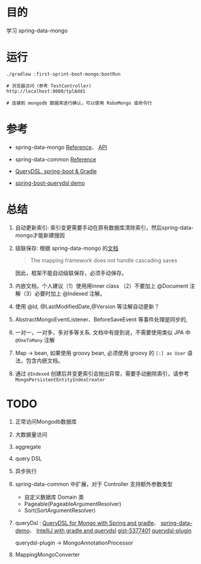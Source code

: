 

# 目的
学习 spring-data-mongo


# 运行

```
./gradlew :first-sprint-boot-mongo:bootRun

# 浏览器访问（参考 TestController)
http://localhost:8080/tplAdd1

# 连接到 mongodb 数据库进行确认，可以使用 RoboMongo 或命令行
```

# 参考
* spring-data-mongo [Reference](http://docs.spring.io/spring-data/data-mongo/docs/1.10.0.RELEASE/reference/html/#repositories.create-instances)、
 [API](http://docs.spring.io/spring-data/data-mongo/docs/1.10.0.RELEASE/api/index.html?org/springframework/data/mongodb/core/MongoTemplate.html)

* spring-data-common [Reference](http://docs.spring.io/spring-data/commons/docs/current/reference/html/)

* [QueryDSL, spring-boot & Gradle](http://stackoverflow.com/questions/22773639/querydsl-spring-boot-gradle)
* [spring-boot-querydsl demo](https://github.com/mariuszs/spring-boot-querydsl/blob/master/build.gradle)


# 总结
1. 自动更新索引:  索引变更需要手动在原有数据库清除索引，然后spring-data-mongo才能新建搜因
1. 级联保存: 根据 spring-data-mongo 的[文档](http://docs.spring.io/spring-data/data-mongo/docs/1.10.1.RELEASE/reference/html/#mapping-usage-references)

    > The mapping framework does not handle cascading saves

   因此，框架不能自动级联保存，必须手动保存。

1. 内嵌文档，个人建议（1）使用用inner class （2）不要加上 @Document 注解（3）必要时加上 @Indexed 注解。
1. 使用 @Id, @LastModifiedDate,@Version 等注解自动更新？ 
1.  AbstractMongoEventListener、BeforeSaveEvent 等事件处理是同步的, 
1. 一对一，一对多，多对多等关系. 文档中有提到说，不需要使用类似 JPA 中 `@OneToMany` 注解
1. Map -> bean, 如果使用 groovy bean, 必须使用 groovy 的  `[:] as User` 语法，包含内嵌文档。
1. 通过 `@Indexed` 创建后并变更索引会抛出异常，需要手动删除索引，请参考 `MongoPersistentEntityIndexCreator`



# TODO
1. 正常访问Mongodb数据库
1. 大数据量访问
1. aggregate
1. query DSL
1. 异步执行
1. spring-data-common 中扩展，对于 Controller 支持额外参数类型
    * 自定义数据库 Domain 类
    * Pageable(PageableArgumentResolver)
    * Sort(SortArgumentResolver)

1. queryDsl : [QueryDSL for Mongo with Spring and gradle](http://stackoverflow.com/questions/22564178/querydsl-for-mongo-with-spring-and-gradle)、
   [spring-data-demo](https://github.com/corneil/spring-data-demo)、
   [IntelliJ with gradle and querydsl](http://stackoverflow.com/questions/29689971/intellij-with-gradle-and-querydsl)
   [gist-5377401](https://gist.github.com/EdwardBeckett/5377401)
   [querydsl-plugin](https://github.com/ewerk/gradle-plugins/tree/master/querydsl-plugin)
   
   querydsl-plugin -> MongoAnnotationProcessor
1. MappingMongoConverter

